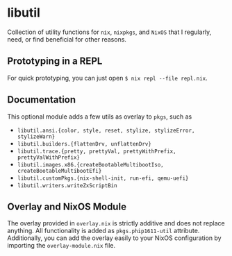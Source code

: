 # libutil

Collection of utility functions for `nix`, `nixpkgs`, and `NixOS` that I
regularly, need, or find beneficial for other reasons.

## Prototyping in a REPL

For quick prototyping, you can just open `$ nix repl --file repl.nix`.

## Documentation

This optional module adds a few utils as overlay to `pkgs`, such as
- `libutil.ansi.{color, style, reset, stylize, stylizeError, stylizeWarn}`
- `libutil.builders.{flattenDrv, unflattenDrv}`
- `libutil.trace.{pretty, prettyVal, prettyWithPrefix, prettyValWithPrefix}`
- `libutil.images.x86.{createBootableMultibootIso, createBootableMultibootEfi}`
- `libutil.customPkgs.{nix-shell-init, run-efi, qemu-uefi}`
- `libutil.writers.writeZxScriptBin`

## Overlay and NixOS Module

The overlay provided in `overlay.nix` is strictly additive and does not replace
anything. All functionality is added as `pkgs.phip1611-util` attribute.
Additionally, you can add the overlay easily to your NixOS configuration by
importing the `overlay-module.nix` file.
